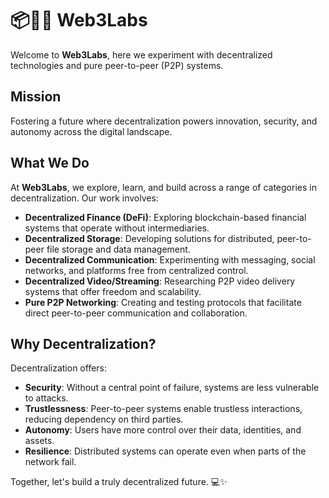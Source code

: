 #  📦⛓️‍💥 **Web3Labs**

Welcome to **Web3Labs**, here we experiment with decentralized technologies and pure peer-to-peer (P2P) systems.

## **Mission**

Fostering a future where decentralization powers innovation, security, and autonomy across the digital landscape.

## **What We Do**

At **Web3Labs**, we explore, learn, and build across a range of categories in decentralization. Our work involves:

- **Decentralized Finance (DeFi)**: Exploring blockchain-based financial systems that operate without intermediaries.
- **Decentralized Storage**: Developing solutions for distributed, peer-to-peer file storage and data management.
- **Decentralized Communication**: Experimenting with messaging, social networks, and platforms free from centralized control.
- **Decentralized Video/Streaming**: Researching P2P video delivery systems that offer freedom and scalability.
- **Pure P2P Networking**: Creating and testing protocols that facilitate direct peer-to-peer communication and collaboration.

## **Why Decentralization?**

Decentralization offers:

- **Security**: Without a central point of failure, systems are less vulnerable to attacks.
- **Trustlessness**: Peer-to-peer systems enable trustless interactions, reducing dependency on third parties.
- **Autonomy**: Users have more control over their data, identities, and assets.
- **Resilience**: Distributed systems can operate even when parts of the network fail.

Together, let's build a truly decentralized future. 💻✨
